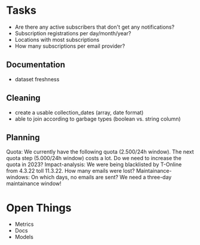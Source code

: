 # Tasks

- Are there any active subscribers that don't get any notifications?
- Subscription registrations per day/month/year?
- Locations with most subscriptions
- How many subscriptions per email provider?

## Documentation
- dataset freshness

## Cleaning
- create a usable collection_dates (array, date format)
- able to join according to garbage types (boolean vs. string column)

## Planning

Quota: We currently have the following quota (2.500/24h window). The next quota step (5.000/24h window) costs a lot. Do we need to increase the quota in 2023?
Impact-analysis: We were being blacklisted by T-Online from 4.3.22 toll 11.3.22. How many emails were lost?
Maintainance-windows: On which days, no emails are sent? We need a three-day maintainance window!


# Open Things

- Metrics
- Docs
- Models